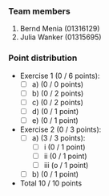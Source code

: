 ### Team members
1. Bernd Menia  (01316129)
2. Julia Wanker (01315695) 

### Point distribution
- Exercise 1 (0 / 6 points):
  - [ ] a) (0 / 0 points)
  - [ ] b) (0 / 2 points)
  - [ ] c) (0 / 2 points)
  - [ ] d) (0 / 1 point)
  - [ ] e) (0 / 1 point)
  
- Exercise 2 (0 / 3 points):
  - [ ] a)    (3 / 3 points):
    - [ ] i   (0 / 1 point)
    - [ ] ii  (0 / 1 point)
    - [ ] iii (o / 1 point)
    
  - [ ] b) (0 / 1 point)
 
- Total 10 / 10 points
